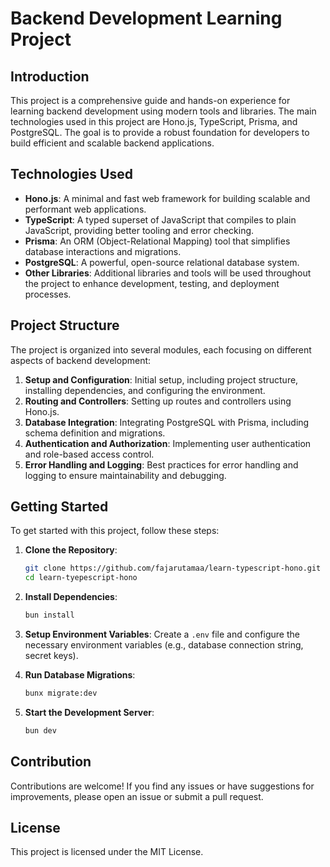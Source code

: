 # Backend Development Learning Project

## Introduction
This project is a comprehensive guide and hands-on experience for learning backend development using modern tools and libraries. The main technologies used in this project are Hono.js, TypeScript, Prisma, and PostgreSQL. The goal is to provide a robust foundation for developers to build efficient and scalable backend applications.

## Technologies Used
- **Hono.js**: A minimal and fast web framework for building scalable and performant web applications.
- **TypeScript**: A typed superset of JavaScript that compiles to plain JavaScript, providing better tooling and error checking.
- **Prisma**: An ORM (Object-Relational Mapping) tool that simplifies database interactions and migrations.
- **PostgreSQL**: A powerful, open-source relational database system.
- **Other Libraries**: Additional libraries and tools will be used throughout the project to enhance development, testing, and deployment processes.

## Project Structure
The project is organized into several modules, each focusing on different aspects of backend development:

1. **Setup and Configuration**: Initial setup, including project structure, installing dependencies, and configuring the environment.
2. **Routing and Controllers**: Setting up routes and controllers using Hono.js.
3. **Database Integration**: Integrating PostgreSQL with Prisma, including schema definition and migrations.
4. **Authentication and Authorization**: Implementing user authentication and role-based access control.
5. **Error Handling and Logging**: Best practices for error handling and logging to ensure maintainability and debugging.

## Getting Started
To get started with this project, follow these steps:

1. **Clone the Repository**:
    ```bash
    git clone https://github.com/fajarutamaa/learn-typescript-hono.git
    cd learn-tyepescript-hono
    ```

2. **Install Dependencies**:
    ```bash
    bun install
    ```

3. **Setup Environment Variables**:
    Create a `.env` file and configure the necessary environment variables (e.g., database connection string, secret keys).

4. **Run Database Migrations**:
    ```bash
    bunx migrate:dev
    ```

5. **Start the Development Server**:
    ```bash
    bun dev
    ```

## Contribution
Contributions are welcome! If you find any issues or have suggestions for improvements, please open an issue or submit a pull request.

## License
This project is licensed under the MIT License.
